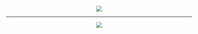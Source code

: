 <p align='center'>
    <img src="https://capsule-render.vercel.app/api?type=waving&height=200&text=Waving!&fontAlign=80&fontAlignY=40&color=gradient"/>
</p>
<hr/>
<p align='center'>
    <img src="https://capsule-render.vercel.app/api?type=waving&color=auto&height=300&section=header&text=capsule%20render&fontSize=90&animation=fadeIn&fontAlignY=38&desc=Decorate%20GitHub%20Profile%20or%20any%20Repo%20like%20me!&descAlignY=51&descAlign=62"/>
</p>
